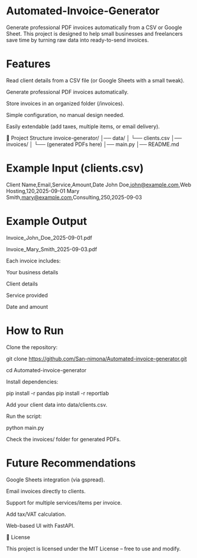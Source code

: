 # Automated-Invoice-Generator

Generate professional PDF invoices automatically from a CSV or Google Sheet.
This project is designed to help small businesses and freelancers save time by turning raw data into ready-to-send invoices.

# Features

Read client details from a CSV file (or Google Sheets with a small tweak).

Generate professional PDF invoices automatically.

Store invoices in an organized folder (/invoices).

Simple configuration, no manual design needed.

Easily extendable (add taxes, multiple items, or email delivery).

📂 Project Structure
invoice-generator/
│── data/
│   └── clients.csv
│── invoices/
│   └── (generated PDFs here)
│── main.py
│── README.md

# Example Input (clients.csv)
Client Name,Email,Service,Amount,Date
John Doe,john@example.com,Web Hosting,120,2025-09-01
Mary Smith,mary@example.com,Consulting,250,2025-09-03

# Example Output

Invoice_John_Doe_2025-09-01.pdf

Invoice_Mary_Smith_2025-09-03.pdf

Each invoice includes:

Your business details

Client details

Service provided

Date and amount

# How to Run

Clone the repository:

git clone https://github.com/San-nimona/Automated-invoice-generator.git

cd Automated-invoice-generator


Install dependencies:

pip install -r pandas
pip install -r reportlab



Add your client data into data/clients.csv.

Run the script:

python main.py


Check the invoices/ folder for generated PDFs.

# Future Recommendations

 Google Sheets integration (via gspread).

 Email invoices directly to clients.

 Support for multiple services/items per invoice.

 Add tax/VAT calculation.

 Web-based UI with FastAPI.

📜 License

This project is licensed under the MIT License – free to use and modify.
